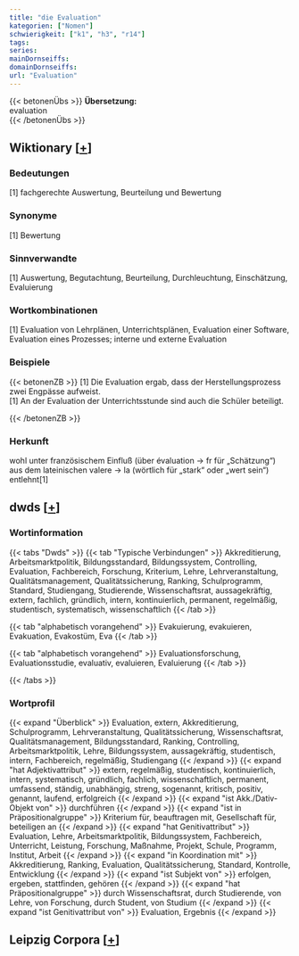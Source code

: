 ```yaml
---
title: "die Evaluation"
kategorien: ["Nomen"]
schwierigkeit: ["k1", "h3", "r14"]
tags:
series:
mainDornseiffs:
domainDornseiffs:
url: "Evaluation"
---
```


{{< betonenÜbs >}}
**Übersetzung:**  
evaluation  
{{< /betonenÜbs >}}

## Wiktionary [[+](https://de.wiktionary.org/wiki/Evaluation)]

### Bedeutungen
[1] fachgerechte Auswertung, Beurteilung und Bewertung  

### Synonyme
[1] Bewertung  

### Sinnverwandte
[1] Auswertung, Begutachtung, Beurteilung, Durchleuchtung, Einschätzung, Evaluierung  

### Wortkombinationen
[1] Evaluation von Lehrplänen, Unterrichtsplänen, Evaluation einer Software, Evaluation eines Prozesses; interne und externe Evaluation  

### Beispiele
{{< betonenZB >}}
[1] Die Evaluation ergab, dass der Herstellungsprozess zwei Engpässe aufweist.  
[1] An der Evaluation der Unterrichtsstunde sind auch die Schüler beteiligt.  

{{< /betonenZB >}}
### Herkunft
wohl unter französischem Einfluß (über évaluation → fr für „Schätzung“) aus dem lateinischen valere → la (wörtlich für „stark“ oder „wert sein“) entlehnt[1]  



## dwds [[+](https://www.dwds.de/wb/Evaluation)]

### Wortinformation
{{< tabs "Dwds" >}}
{{< tab "Typische Verbindungen" >}}
Akkreditierung, Arbeitsmarktpolitik, Bildungsstandard, Bildungssystem, Controlling, Evaluation, Fachbereich, Forschung, Kriterium, Lehre, Lehrveranstaltung, Qualitätsmanagement, Qualitätssicherung, Ranking, Schulprogramm, Standard, Studiengang, Studierende, Wissenschaftsrat, aussagekräftig, extern, fachlich, gründlich, intern, kontinuierlich, permanent, regelmäßig, studentisch, systematisch, wissenschaftlich
{{< /tab >}}

{{< tab "alphabetisch vorangehend" >}}
Evakuierung, evakuieren, Evakuation, Evakostüm, Eva
{{< /tab >}}

{{< tab "alphabetisch vorangehend" >}}
Evaluationsforschung, Evaluationsstudie, evaluativ, evaluieren, Evaluierung
{{< /tab >}}

{{< /tabs >}}

### Wortprofil
{{< expand "Überblick" >}} Evaluation, extern, Akkreditierung, Schulprogramm, Lehrveranstaltung, Qualitätssicherung, Wissenschaftsrat, Qualitätsmanagement, Bildungsstandard, Ranking, Controlling, Arbeitsmarktpolitik, Lehre, Bildungssystem, aussagekräftig, studentisch, intern, Fachbereich, regelmäßig, Studiengang {{< /expand >}}
{{< expand "hat Adjektivattribut" >}} extern, regelmäßig, studentisch, kontinuierlich, intern, systematisch, gründlich, fachlich, wissenschaftlich, permanent, umfassend, ständig, unabhängig, streng, sogenannt, kritisch, positiv, genannt, laufend, erfolgreich {{< /expand >}}
{{< expand "ist Akk./Dativ-Objekt von" >}} durchführen {{< /expand >}}
{{< expand "ist in Präpositionalgruppe" >}} Kriterium für, beauftragen mit, Gesellschaft für, beteiligen an {{< /expand >}}
{{< expand "hat Genitivattribut" >}} Evaluation, Lehre, Arbeitsmarktpolitik, Bildungssystem, Fachbereich, Unterricht, Leistung, Forschung, Maßnahme, Projekt, Schule, Programm, Institut, Arbeit {{< /expand >}}
{{< expand "in Koordination mit" >}} Akkreditierung, Ranking, Evaluation, Qualitätssicherung, Standard, Kontrolle, Entwicklung {{< /expand >}}
{{< expand "ist Subjekt von" >}} erfolgen, ergeben, stattfinden, gehören {{< /expand >}}
{{< expand "hat Präpositionalgruppe" >}} durch Wissenschaftsrat, durch Studierende, von Lehre, von Forschung, durch Student, von Studium {{< /expand >}}
{{< expand "ist Genitivattribut von" >}} Evaluation, Ergebnis {{< /expand >}}

## Leipzig Corpora [[+](https://corpora.uni-leipzig.de/en/res?word=Evaluation&corpusId=deu_newscrawl-public_2018)]

